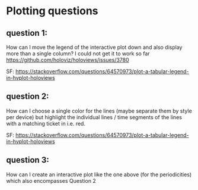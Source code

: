 # Plotting questions

## question 1:

How can I move the legend of the interactive plot down and also display more than a single column? I could not get it to work so far https://github.com/holoviz/holoviews/issues/3780

SF: https://stackoverflow.com/questions/64570973/plot-a-tabular-legend-in-hvplot-holoviews

## question 2:

How can I choose a single color for the lines (maybe separate them by style per device) but highlight the individual lines / time segments of the lines with a matching ticket in i.e. red.

SF: https://stackoverflow.com/questions/64570973/plot-a-tabular-legend-in-hvplot-holoviews

## question 3:

How can I create an interactive plot like the one above (for the periodicities) which also encompasses Question 2
